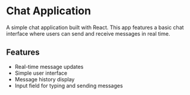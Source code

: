 # Chat Application

A simple chat application built with React. This app features a basic chat interface where users can send and receive messages in real time.

## Features

- Real-time message updates
- Simple user interface
- Message history display
- Input field for typing and sending messages

